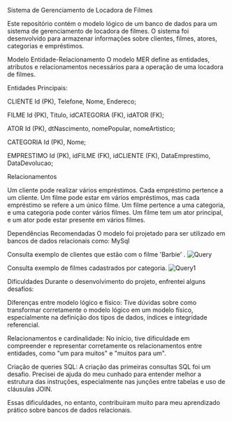 Sistema de Gerenciamento de Locadora de Filmes


Este repositório contém o modelo lógico de um banco de dados para um sistema de gerenciamento de locadora de filmes. O sistema foi desenvolvido para armazenar informações sobre clientes, filmes, atores, categorias e empréstimos.


Modelo Entidade-Relacionamento
O modelo MER define as entidades, atributos e relacionamentos necessários para a operação de uma locadora de filmes.


Entidades Principais:

CLIENTE
Id (PK),
Telefone,
Nome,
Endereco;

FILME
Id (PK),
Titulo,
idCATEGORIA (FK),
idATOR (FK);

ATOR
Id (PK),
dtNascimento,
nomePopular,
nomeArtistico;

CATEGORIA
Id (PK),
Nome;

EMPRESTIMO
Id (PK),
idFILME (FK),
idCLIENTE (FK),
DataEmprestimo,
DataDevolucao;


Relacionamentos

Um cliente pode realizar vários empréstimos. Cada empréstimo pertence a um cliente.
Um filme pode estar em vários empréstimos, mas cada empréstimo se refere a um único filme.
Um filme pertence a uma categoria, e uma categoria pode conter vários filmes.
Um filme tem um ator principal, e um ator pode estar presente em vários filmes.

Dependências Recomendadas
O modelo foi projetado para ser utilizado em bancos de dados relacionais como:
MySql


Consulta exemplo de clientes que estão com o filme 'Barbie' .
![Query](https://github.com/user-attachments/assets/d9dc7d86-473c-43ce-a6c8-1ffbb0a70ca8)

Consulta exemplo de filmes cadastrados por categoria.
![Query1](https://github.com/user-attachments/assets/c6e7e50c-044c-4736-aaf0-048e1de3d3c2)


Dificuldades
Durante o desenvolvimento do projeto, enfrentei alguns desafios:

Diferenças entre modelo lógico e físico: Tive dúvidas sobre como transformar corretamente o modelo lógico em um modelo físico, especialmente na definição dos tipos de dados, índices e integridade referencial.

Relacionamentos e cardinalidade: No início, tive dificuldade em compreender e representar corretamente os relacionamentos entre entidades, como "um para muitos" e "muitos para um".

Criação de queries SQL: A criação das primeiras consultas SQL foi um desafio. Precisei de ajuda do meu cunhado para entender melhor a estrutura das instruções, especialmente nas junções entre tabelas e uso de cláusulas JOIN.

Essas dificuldades, no entanto, contribuíram muito para meu aprendizado prático sobre bancos de dados relacionais.
